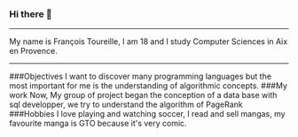 ### Hi there 👋
***
My name is François Toureille, I am 18 and I study Computer Sciences in Aix en Provence.
_________________
###Objectives
I want to discover many programming languages but the most important for me is the understanding of algorithmic concepts.
###My work
Now, My group of project began the conception of a data base with sql developper, we try to understand the algorithm of PageRank
###Hobbies
I love playing and watching soccer, I read and sell mangas, my favourite manga is GTO because it's very comic.
<!--
**FrancoisToureille/FrancoisToureille** is a ✨ _special_ ✨ repository because its `README.md` (this file) appears on your GitHub profile.

Here are some ideas to get you started:

- 🔭 I’m currently working on ...
- 🌱 I’m currently learning ...
- 👯 I’m looking to collaborate on ...
- 🤔 I’m looking for help with ...
- 💬 Ask me about ...
- 📫 How to reach me: ...
- 😄 Pronouns: ...
- ⚡ Fun fact: ...
-->
